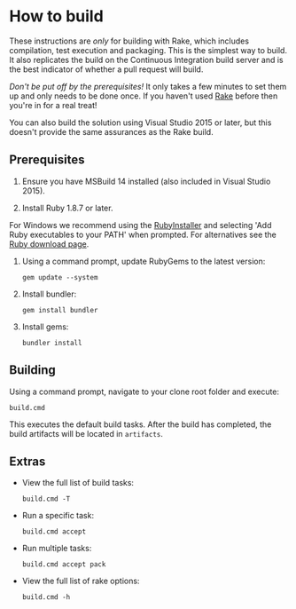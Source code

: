 # How to build

These instructions are *only* for building with Rake, which includes compilation, test execution and packaging. This is the simplest way to build.
It also replicates the build on the Continuous Integration build server and is the best indicator of whether a pull request will build.

*Don't be put off by the prerequisites!* It only takes a few minutes to set them up and only needs to be done once. If you haven't used [Rake](http://rake.rubyforge.org/ "RAKE -- Ruby Make") before then you're in for a real treat!

You can also build the solution using Visual Studio 2015 or later, but this doesn't provide the same assurances as the Rake build.

## Prerequisites

1. Ensure you have MSBuild 14 installed (also included in Visual Studio 2015).

1. Install Ruby 1.8.7 or later.

 For Windows we recommend using the [RubyInstaller](http://rubyinstaller.org/) and selecting 'Add Ruby executables to your PATH' when prompted. For alternatives see the [Ruby download page](http://www.ruby-lang.org/en/downloads/).

1. Using a command prompt, update RubyGems to the latest version:

    `gem update --system`

1. Install bundler:

    `gem install bundler`

1. Install gems:

    `bundler install`

## Building

Using a command prompt, navigate to your clone root folder and execute:

`build.cmd`

This executes the default build tasks. After the build has completed, the build artifacts will be located in `artifacts`.

## Extras

* View the full list of build tasks:

    `build.cmd -T`

* Run a specific task:

    `build.cmd accept`

* Run multiple tasks:

    `build.cmd accept pack`

* View the full list of rake options:

    `build.cmd -h`
